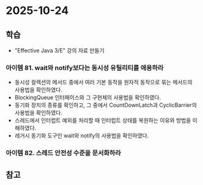 # 2025-10-24

## 학습

- "Effective Java 3/E" 강의 자료 만들기
    

### 아이템 81. wait와 notify보다는 동시성 유틸리티를 애용하라

- 동시성 컬렉션의 메서드 중에서 여러 기본 동작을 원자적 동작으로 묶는 메서드의 사용법을 확인하였다.
- BlockingQueue 인터페이스와 그 구현체의 사용법을 확인하였다.
- 동기화 장치의 종류를 확인하고, 그 중에서 CountDownLatch과 CyclicBarrier의 사용법을 확인하였다.
- 스레드에서 인터럽트 예외를 처리할 때 인터럽트 상태를 복원하는 이유와 방법을 이해하였다.
- 레거시 동기화 도구인 wait와 notify의 사용법을 확인하였다.

### 아이템 82. 스레드 안전성 수준을 문서화하라



## 참고

### 